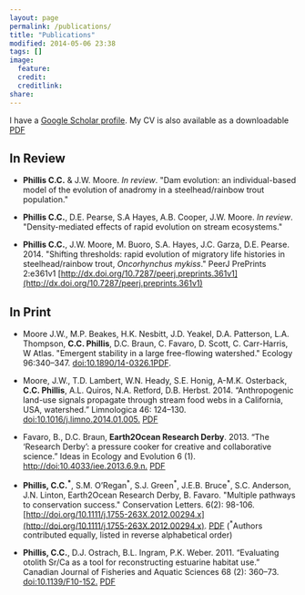 ```yaml
---
layout: page
permalink: /publications/
title: "Publications"
modified: 2014-05-06 23:38
tags: []
image:
  feature: 
  credit: 
  creditlink: 
share: 
---
```

<script type='text/javascript' src='https://d1bxh8uas1mnw7.cloudfront.net/assets/embed.js'></script>

I have a [Google Scholar profile](http://scholar.google.com/citations?user=ViFKk7QAAAAJ&hl=en). My CV is also available as a downloadable [PDF](/papers/CoreyCV.pdf)

## In Review ##

- **Phillis C.C.** & J.W. Moore. *In review*. "Dam evolution: an individual-based model of the evolution of anadromy in a steelhead/rainbow trout population."

- **Phillis C.C.**, D.E. Pearse, S.A Hayes, A.B. Cooper, J.W. Moore. *In review*. "Density-mediated effects of rapid evolution on stream ecosystems." <!--<div data-badge-type="1" data-doi="NULL" data-hide-no-mentions="true" class="altmetric-embed"></div>-->

- **Phillis C.C.**, J.W. Moore, M. Buoro, S.A. Hayes, J.C. Garza, D.E. Pearse. 2014. "Shifting thresholds: rapid evolution of migratory life histories in steelhead/rainbow trout, *Oncorhynchus mykiss*." PeerJ PrePrints 2:e361v1 [http://dx.doi.org/10.7287/peerj.preprints.361v1](http://dx.doi.org/10.7287/peerj.preprints.361v1) <!---<div data-badge-type="1" data-doi="10.7287/peerj.preprints.361v1" data-hide-no-mentions="true" class="altmetric-embed"></div>-->


## In Print ##

- Moore J.W., M.P. Beakes, H.K. Nesbitt, J.D. Yeakel, D.A. Patterson, L.A. Thompson, **C.C. Phillis**, D.C. Braun, C. Favaro, D. Scott, C. Carr-Harris, W Atlas. "Emergent stability in a large free-flowing watershed." Ecology 96:340–347. [doi:10.1890/14-0326.1](http://dx.doi.org/10.1890/14-0326.1)[PDF](/papers/Moore_2015_Ecology.pdf). <div data-badge-type="1" data-doi="10.1890/14-0326.1" data-hide-no-mentions="true" class="altmetric-embed"></div>

- Moore, J.W., T.D. Lambert, W.N. Heady, S.E. Honig, A-M.K. Osterback, **C.C. Phillis**, A.L. Quiros, N.A. Retford, D.B. Herbst. 2014. “Anthropogenic land-use signals propagate through stream food webs in a California, USA, watershed.” Limnologica 46: 124–130. [doi:10.1016/j.limno.2014.01.005.](http://dx.doi.org/10.1016/j.limno.2014.01.005) [PDF](/papers/Moore_2014_Limnologica.pdf) <!--<div data-badge-type="1" data-doi="10.1016/j.limno.2014.01.005" data-hide-no-mentions="true" class="altmetric-embed"></div>-->

- Favaro, B., D.C. Braun, **Earth2Ocean Research Derby**. 2013. “The ‘Research Derby’: a pressure cooker for creative and collaborative science.” Ideas in Ecology and Evolution 6 (1). [http://doi:10.4033/iee.2013.6.9.n.](http://library.queensu.ca/ojs/index.php/IEE/article/view/4931) [PDF](/papers/Favaro_2013_IEE.pdf) <!--<div data-badge-type="1" data-doi="10.4033/iee.2013.6.9.n" data-hide-no-mentions="true" class="altmetric-embed"></div>-->

- **Phillis, C.C.<sup>\*</sup>**, S.M. O’Regan<sup>\*</sup>, S.J. Green<sup>\*</sup>, J.E.B. Bruce<sup>\*</sup>, S.C. Anderson, J.N. Linton, Earth2Ocean Research Derby, B. Favaro. "Multiple pathways to conservation success." Conservation Letters. 6(2): 98-106. [http://doi.org/10.1111/j.1755-263X.2012.00294.x](http://doi.org/10.1111/j.1755-263X.2012.00294.x). [PDF](/papers/Phillis_2013_ConservationLetters.pdf) (<sup>\*</sup>Authors contributed equally, listed in reverse alphabetical order) <div data-badge-type="1" data-doi="10.1111/j.1755-263X.2012.00294.x." data-hide-no-mentions="true" class="altmetric-embed"></div>

- **Phillis, C.C.**, D.J. Ostrach, B.L. Ingram, P.K. Weber. 2011. “Evaluating otolith Sr/Ca as a tool for reconstructing estuarine habitat use.” Canadian Journal of Fisheries and Aquatic Sciences 68 (2): 360–73. [doi:10.1139/F10-152.](http://www.nrcresearchpress.com/doi/abs/10.1139/F10-152) [PDF](/papers/Phillis_2011_CJFAS.pdf) <!--<div data-badge-type="1" data-doi="10.1139/F10-152" data-hide-no-mentions="true" class="altmetric-embed"></div>-->





